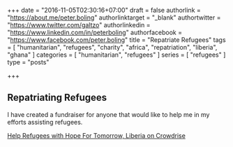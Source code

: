 +++
date = "2016-11-05T02:30:16+07:00"
draft = false
authorlink = "https://about.me/peter.boling"
authorlinktarget = "_blank"
authortwitter = "https://www.twitter.com/galtzo"
authorlinkedin = "https://www.linkedin.com/in/peterboling"
authorfacebook = "https://www.facebook.com/peter.boling"
title = "Repatriate Refugees"
tags = [ "humanitarian", "refugees", "charity", "africa", "repatriation", "liberia", "ghana" ]
categories = [ "humanitarian", "refugees" ]
series = [ "refugees" ]
type = "posts"

+++

## Repatriating Refugees

I have created a fundraiser for anyone that would like to help me in my efforts assisting refugees.

<a href="https://www.crowdrise.com/https://www.crowdrise.com/fundraise-and-volunteer/donate-desktop/project/helprefugeeswithhopefortomorrowliberia/peterboling" id="crowdriseStaticLink-fundraiser-411634" title="Fundraising Websites on Crowdrise">Help Refugees with Hope For Tomorrow, Liberia on Crowdrise</a><script type="text/javascript" src="https://cdn.crowdrise.com/widgets/donate/fundraiser/411634/?utm_source=YOURSITE.COM&utm_campaign=widget"></script>
